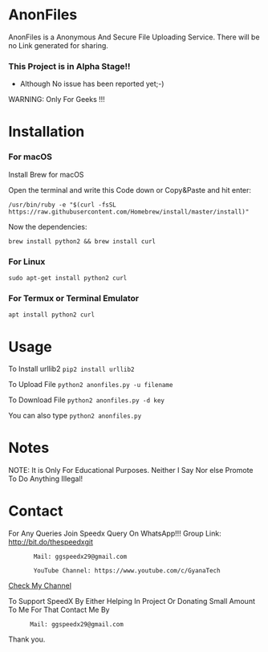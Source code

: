 # AnonFiles
AnonFiles is a Anonymous And Secure File Uploading Service.
There will be no Link generated for sharing.

### This Project is in Alpha Stage!!

- Although No issue has been reported yet;-)

WARNING: Only For Geeks !!!

# Installation

### For macOS
 
Install Brew for macOS

Open the terminal and write this Code down or Copy&Paste and hit enter:

```/usr/bin/ruby -e "$(curl -fsSL https://raw.githubusercontent.com/Homebrew/install/master/install)"```

Now the dependencies:

```brew install python2 && brew install curl```

### For Linux
```sudo apt-get install python2 curl```

### For Termux or Terminal Emulator

```apt install python2 curl```

# Usage

To Install urllib2
```pip2 install urllib2```

To Upload File
```python2 anonfiles.py -u filename```

To Download File
```python2 anonfiles.py -d key```

You can also type 
```python2 anonfiles.py```

# Notes

 NOTE: It is Only For Educational Purposes. Neither I Say Nor else Promote To Do Anything Illegal!
      
# Contact

 For Any Queries Join Speedx Query On WhatsApp!!!
          Group Link: http://bit.do/thespeedxgit

           Mail: ggspeedx29@gmail.com

           YouTube Channel: https://www.youtube.com/c/GyanaTech
  <a href="https://www.youtube.com/c/GyanaTech">Check My Channel</a>
  
   To Support SpeedX By Either Helping In Project Or Donating Small Amount To Me For That Contact Me By
          
          Mail: ggspeedx29@gmail.com

Thank you.
